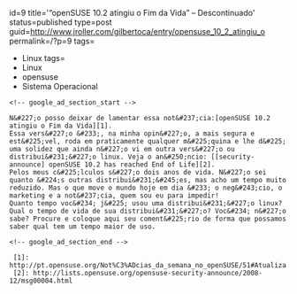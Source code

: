 id=9
title='&#8220;openSUSE 10.2 atingiu o Fim da Vida&#8221; &#8211; Descontinuado'
status=published
type=post
guid=http://www.jroller.com/gilbertoca/entry/opensuse_10_2_atingiu_o
permalink=/?p=9
tags=
  - Linux
tags=
  - Linux
  - opensuse
  - Sistema Operacional
~~~~~~
<!-- google_ad_section_start -->

N&#227;o posso deixar de lamentar essa not&#237;cia:[openSUSE 10.2 atingiu o Fim da Vida][1].  
Essa vers&#227;o &#233;, na minha opin&#227;o, a mais segura e est&#225;vel, roda em praticamente qualquer m&#225;quina e lhe d&#225; uma solidez que ainda n&#227;o vi em outra vers&#227;o ou distribui&#231;&#227;o linux. Veja o an&#250;ncio: [[security-announce] openSUSE 10.2 has reached End of Life][2].  
Pelos meus c&#225;lculos s&#227;o dois anos de vida. N&#227;o sei quanto &#224;s outras distribui&#231;&#245;es, mas acho um tempo muito reduzido. Mas o que move o mundo hoje em dia &#233; o neg&#243;cio, o marketing e a not&#237;cia, quem sou eu para impedir!  
Quanto tempo voc&#234; j&#225; usou uma distribui&#231;&#227;o linux? Qual o tempo de vida de sua distribui&#231;&#227;o? Voc&#234; n&#227;o sabe? Procure e coloque aqui seu coment&#225;rio de forma que possamos saber qual tem um tempo maior de uso.

<!-- google_ad_section_end -->

 [1]: http://pt.opensuse.org/Not%C3%ADcias_da_semana_no_openSUSE/51#Atualiza.C3.A7.C3.B5es_de_Seguran.C3.A7a
 [2]: http://lists.opensuse.org/opensuse-security-announce/2008-12/msg00004.html
